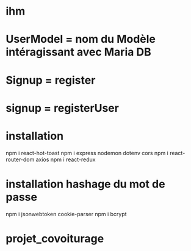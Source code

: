 # ihm

# UserModel = nom du Modèle intéragissant avec Maria DB

# Signup = register

# signup = registerUser

# installation

npm i react-hot-toast
npm i express nodemon dotenv cors
npm i react-router-dom axios
npm i react-redux

# installation hashage du mot de passe

npm i jsonwebtoken cookie-parser
npm i bcrypt
# projet_covoiturage
